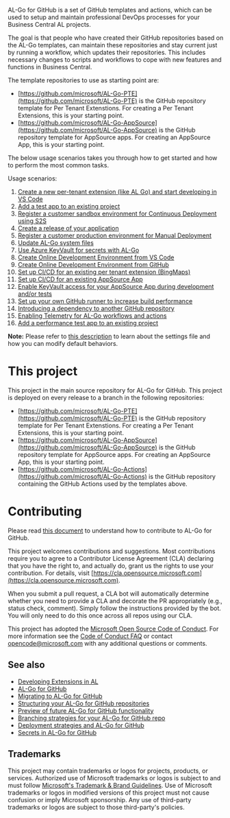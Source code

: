AL-Go for GitHub is a set of GitHub templates and actions, which can be used to setup and maintain professional DevOps processes for your Business Central AL projects.

The goal is that people who have created their GitHub repositories based on the AL-Go templates, can maintain these repositories and stay current just by running a workflow, which updates their repositories. This includes necessary changes to scripts and workflows to cope with new features and functions in Business Central.

The template repositories to use as starting point are:
- [https://github.com/microsoft/AL-Go-PTE](https://github.com/microsoft/AL-Go-PTE) is the GitHub repository template for Per Tenant Extenstions. For creating a Per Tenant Extensions, this is your starting point.
- [https://github.com/microsoft/AL-Go-AppSource](https://github.com/microsoft/AL-Go-AppSource) is the GitHub repository template for AppSource apps. For creating an AppSource App, this is your starting point.


The below usage scenarios takes you through how to get started and how to perform the most common tasks.

Usage scenarios:
1. [Create a new per-tenant extension (like AL Go) and start developing in VS Code](Scenarios/GetStarted.md)
2. [Add a test app to an existing project](Scenarios/AddATestApp.md)
3. [Register a customer sandbox environment for Continuous Deployment using S2S](Scenarios/RegisterSandboxEnvironment.md)
4. [Create a release of your application](Scenarios/CreateRelease.md)
5. [Register a customer production environment for Manual Deployment](Scenarios/RegisterProductionEnvironment.md)
6. [Update AL-Go system files](Scenarios/UpdateAlGoSystemFiles.md)
7. [Use Azure KeyVault for secrets with AL-Go](Scenarios/UseAzureKeyVault.md)
8. [Create Online Development Environment from VS Code](Scenarios/CreateOnlineDevEnv.md)
9. [Create Online Development Environment from GitHub](Scenarios/CreateOnlineDevEnv2.md)
10. [Set up CI/CD for an existing per tenant extension (BingMaps)](Scenarios/SetupCiCdForExistingPTE.md)
11. [Set up CI/CD for an existing AppSource App](Scenarios/SetupCiCdForExistingAppSourceApp.md)
12. [Enable KeyVault access for your AppSource App during development and/or tests](Scenarios/EnableKeyVaultForAppSourceApp.md)
13. [Set up your own GitHub runner to increase build performance](Scenarios/SelfHostedGitHubRunner.md)
14. [Introducing a dependency to another GitHub repository](Scenarios/AppDependencies.md)
15. [Enabling Telemetry for AL-Go workflows and actions](Scenarios/EnablingTelemetry.md)
16. [Add a performance test app to an existing project](Scenarios/AddAPerformanceTestApp.md)

**Note:** Please refer to [this description](Scenarios/settings.md) to learn about the settings file and how you can modify default behaviors.
# This project
This project in the main source repository for AL-Go for GitHub. This project is deployed on every release to a branch in the following repositories:

- [https://github.com/microsoft/AL-Go-PTE](https://github.com/microsoft/AL-Go-PTE) is the GitHub repository template for Per Tenant Extenstions. For creating a Per Tenant Extensions, this is your starting point.
- [https://github.com/microsoft/AL-Go-AppSource](https://github.com/microsoft/AL-Go-AppSource) is the GitHub repository template for AppSource apps. For creating an AppSource App, this is your starting point.
- [https://github.com/microsoft/AL-Go-Actions](https://github.com/microsoft/AL-Go-Actions) is the GitHub repository containing the GitHub Actions used by the templates above.

# Contributing

Please read [this document](Scenarios/Contribute.md) to understand how to contribute to AL-Go for GitHub.

This project welcomes contributions and suggestions.  Most contributions require you to agree to a
Contributor License Agreement (CLA) declaring that you have the right to, and actually do, grant us
the rights to use your contribution. For details, visit [https://cla.opensource.microsoft.com](https://cla.opensource.microsoft.com).

When you submit a pull request, a CLA bot will automatically determine whether you need to provide
a CLA and decorate the PR appropriately (e.g., status check, comment). Simply follow the instructions
provided by the bot. You will only need to do this once across all repos using our CLA.

This project has adopted the [Microsoft Open Source Code of Conduct](https://opensource.microsoft.com/codeofconduct/).
For more information see the [Code of Conduct FAQ](https://opensource.microsoft.com/codeofconduct/faq/) or
contact [opencode@microsoft.com](mailto:opencode@microsoft.com) with any additional questions or comments.

## See also

- [Developing Extensions in AL](https://go.microsoft.com/fwlink/?linkid=2216858&clcid=0x409)
- [AL-Go for GitHub](https://freddysblog.com/2022/04/26/al-go-for-github/)
- [Migrating to AL-Go for GitHub](https://freddysblog.com/2022/04/27/migrating-to-al-go-for-github/)
- [Structuring your AL-Go for GitHub repositories](https://freddysblog.com/2022/04/28/structuring-your-github-repositories/)
- [Preview of future AL-Go for GitHub functionality](https://freddysblog.com/2022/05/02/al-go-for-github-preview-bits/)
- [Branching strategies for your AL-Go for GitHub repo](https://freddysblog.com/2022/05/03/branching-strategies-for-your-al-go-for-github-repo/)
- [Deployment strategies and AL-Go for GitHub](https://freddysblog.com/2022/05/06/deployment-strategies-and-al-go-for-github/)
- [Secrets in AL-Go for GitHub](https://freddysblog.com/2022/05/14/secrets-in-al-go-for-github/)

## Trademarks

This project may contain trademarks or logos for projects, products, or services. Authorized use of Microsoft 
trademarks or logos is subject to and must follow 
[Microsoft's Trademark & Brand Guidelines](https://www.microsoft.com/en-us/legal/intellectualproperty/trademarks/usage/general).
Use of Microsoft trademarks or logos in modified versions of this project must not cause confusion or imply Microsoft sponsorship.
Any use of third-party trademarks or logos are subject to those third-party's policies.
